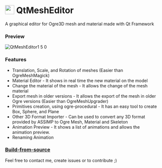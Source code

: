 
# <img width=30 align="top" src="https://user-images.githubusercontent.com/996529/209745977-7b797223-46ce-4bce-aa70-707a88f2aaf2.png"> QtMeshEditor
A graphical editor for Ogre3D mesh and material made with Qt Framework

### Preview

![QtMeshEditor1 5 0](https://user-images.githubusercontent.com/996529/210196572-7b49da4c-c5db-406d-9ab4-7fa20bacb6ae.gif)

### Features
* Translation, Scale, and Rotation of meshes (Easier than OgreMeshMagick)
* Material Editor - It shows in real time the new material on the model
* Change the material of the mesh - It allows the change of the mesh material
* Export mesh in older versions - It allows the export of the mesh in older Ogre versions (Easier than OgreMeshUpgrader)
* Primitives creation, using ogre-procedural - It has an easy tool to create Box, Sphere, and Plane
* Other 3D Format Importer - Can be used to convert any 3D format provided by ASSIMP to Ogre Mesh, Material and Skeleton
* Animation Preview - It shows a list of animations and allows the animation preview.
* Renaming Animation

### [Build-from-source](https://github.com/fernandotonon/QtMeshEditor/wiki/How-to-build)

Feel free to contact me, create issues or to contribute ;)
